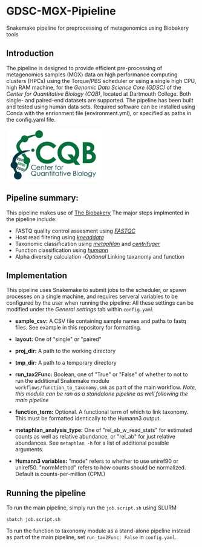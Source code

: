 # GDSC-MGX-Pipieline
Snakemake pipeline for preprocessing of metagenomics using Biobakery tools

## Introduction 
The pipeline is designed to provide efficient pre-processing of metagenomics samples (MGX) data on high performance computing clusters (HPCs) using the Torque/PBS scheduler or using a single high CPU, high RAM machine, for the *Genomic Data Science Core (GDSC)* of the *Center for Quantitative Biology (CQB)*, located at Dartmouth College. Both single- and paired-end datasets are supported. The pipeline has been built and tested using human data sets. Required software can be installed using Conda with the enrionment file (environment.yml), or specified as paths in the config.yaml file.

<img src="img/cqb_logo.jpg" width="250" height="140" >

## Pipeline summary:
This pipeline makes use of [The Biobakery](https://github.com/biobakery) The major steps implmented in the pipeline include: 

- FASTQ quality control assesment using [*FASTQC*](https://www.bioinformatics.babraham.ac.uk/projects/fastqc/)
- Host read filtering using [*kneaddata*](https://huttenhower.sph.harvard.edu/kneaddata/)
- Taxonomic classification using [*metaphlan*](https://huttenhower.sph.harvard.edu/metaphlan/) and [*centrifuger*](https://github.com/mourisl/centrifuger)
- Function classification using [*humann*](https://huttenhower.sph.harvard.edu/humann/) 
- Alpha diversity calculation
-*Optional* Linking taxanomy and function

## Implementation

This pipeline uses Snakemake to submit jobs to the scheduler, or spawn processes on a single machine, and requires serveral variables to be configured by the user when running the pipeline:
All these settings can be modified under the *General settings* tab within `config.yaml`

- **sample_csv:** A CSV file containing sample names and paths to fastq files. See example in this repository for formatting.

- **layout:** One of "single" or "paired"

- **proj_dir:** A path to the working directory

- **tmp_dir:** A path to a temporary directory 

- **run_tax2Func:** Boolean, one of "True" or "False" of whether to not to run the additional Snakemake module `workflows/function_to_taxonomy.smk` as part of the main workflow. *Note, this module can be ran as a standalone pipeline as well following the main pipeline*

- **function_term:** Optional. A functional term of which to link taxonomy. This must be formatted identically to the Humann3 output.

- **metaphlan_analysis_type:** One of "rel_ab_w_read_stats" for estimated counts as well as relative abundance, or "rel_ab" for just relative abundances. See `metaphlan -h` for a list of additional possible arguments.

- **Humann3 variables:** "mode" refers to whether to use uniref90 or uniref50. "normMethod" refers to how counts should be normalized. Default is counts-per-million (CPM.)

## Running the pipeline

To run the main pipeline, simply run the `job.script.sh` using SLURM

```shell
sbatch job.script.sh
```

To run the function to taxonomy module as a stand-alone pipeline instead as part of the main pipeline, set `run_tax2Func: False` in `config.yaml`.
